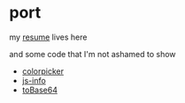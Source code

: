 # port
my [resume](https://frellys.github.io/port/resume.html) lives here

and some code that I'm not ashamed to show

- [colorpicker](https://frellys.github.io/port/colorpicker.html "simple hex/rgb/rgba color conversion")
- [js-info](https://frellys.github.io/port/js-info.html "basic javascript browserData extraction")
- [toBase64](https://frellys.github.io/port/toBase64.html)
